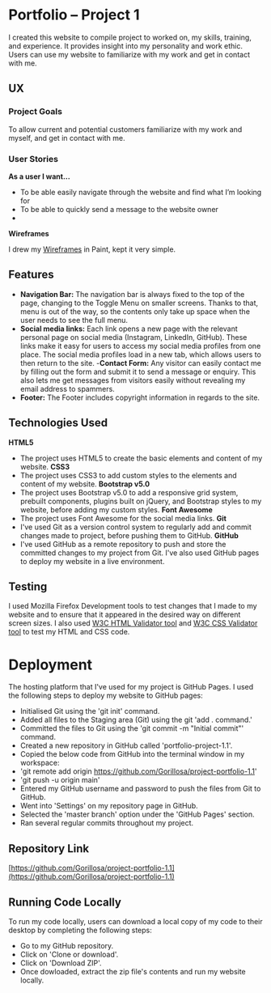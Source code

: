 # Portfolio – Project 1

I created this website to compile project to worked on, my skills, training, and experience. It provides insight into my personality and work ethic. 
Users can use my website to familiarize with my work and get in contact with me. 

## UX
### Project Goals

To allow current and potential customers familiarize with my work and myself, and get in contact with me. 

### User Stories

**As a user I want...**

-	To be able easily navigate through the website and find what I’m looking for
-	To be able to quickly send a message to the website owner
-	
**Wireframes**

I drew my [Wireframes](https://github.com/Gorillosa/project-portfolio-1.1/tree/main/Wireframes) in Paint, kept it very simple. 

 ## Features
- **Navigation Bar:** The navigation bar is always fixed to the top of the page, changing to the Toggle Menu on smaller screens. Thanks to that, menu is out of the way, so the contents only take up space when the user needs to see the full menu. 
- **Social media links:** Each link opens a new page with the relevant personal page on social media (Instagram, LinkedIn, GitHub). These links make it easy for users to access my social media profiles from one place. The social media profiles load in a new tab, which allows users to then return to the site.
-**Contact Form:** Any visitor can easily contact me by filling out the form and submit it to send a message or enquiry. This also lets me get messages from visitors easily without revealing my email address to spammers.
- **Footer:** The Footer includes copyright information in regards to the site.

## Technologies Used
**HTML5**
-	The project uses HTML5 to create the basic elements and content of my website.
**CSS3**
-	The project uses CSS3 to add custom styles to the elements and content of my website.
**Bootstrap v5.0**
-	The project uses Bootstrap v5.0 to add a responsive grid system, prebuilt components, plugins built on jQuery, and Bootstrap styles to my website, before adding my custom styles.
**Font Awesome**
-	The project uses Font Awesome for the social media links.
**Git**
-	I've used Git as a version control system to regularly add and commit changes made to project, before pushing them to GitHub.
**GitHub**
-	I've used GitHub as a remote repository to push and store the committed changes to my project from Git. I've also used GitHub pages to deploy my website in a live environment.

## Testing 
I used Mozilla Firefox Development tools to test changes that I made to my website and to ensure that it appeared in the desired way on different screen sizes. 
I also used [W3C HTML Validator tool](https://validator.w3.org/) and [W3C CSS Validator tool](https://jigsaw.w3.org/css-validator/) to test my HTML and CSS code. 

# Deployment

The hosting platform that I've used for my project is GitHub Pages. I used the following steps to deploy my website to GitHub pages:

- Initialised Git using the 'git init' command.
- Added all files to the Staging area (Git) using the git 'add . command.'
- Committed the files to Git using the 'git commit -m "Initial commit"' command.
- Created a new repository in GitHub called 'portfolio-project-1.1'.
- Copied the below code from GitHub into the terminal window in my workspace:
- 'git remote add origin https://github.com/Gorillosa/project-portfolio-1.1'
- 'git push -u origin main'
- Entered my GitHub username and password to push the files from Git to GitHub.
- Went into 'Settings' on my repository page in GitHub.
- Selected the 'master branch' option under the 'GitHub Pages' section.
- Ran several regular commits throughout my project.

## Repository Link

[https://github.com/Gorillosa/project-portfolio-1.1](https://github.com/Gorillosa/project-portfolio-1.1)

## Running Code Locally

To run my code locally, users can download a local copy of my code to their desktop by completing the following steps:

- Go to my GitHub repository.
- Click on 'Clone or download'.
- Click on 'Download ZIP'.
- Once dowloaded, extract the zip file's contents and run my website locally.


